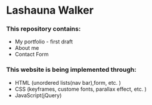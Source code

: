# Lashauna Walker

### This repository contains:

- My portfolio - first draft
- About me
- Contact Form

### This website is being implemented through:

- HTML (unordered lists(nav bar),form, etc. )
- CSS (keyframes, custome fonts, parallax effect, etc. )
- JavaScript(jQuery)